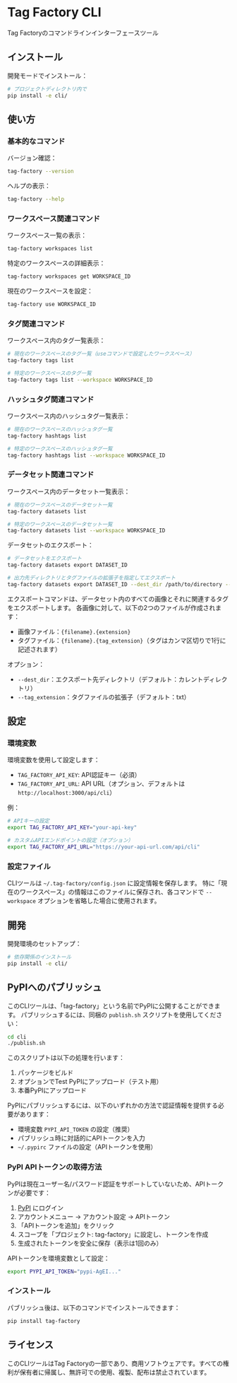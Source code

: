 # Tag Factory CLI

Tag Factoryのコマンドラインインターフェースツール

## インストール

開発モードでインストール：

```bash
# プロジェクトディレクトリ内で
pip install -e cli/
```

## 使い方

### 基本的なコマンド

バージョン確認：

```bash
tag-factory --version
```

ヘルプの表示：

```bash
tag-factory --help
```

### ワークスペース関連コマンド

ワークスペース一覧の表示：

```bash
tag-factory workspaces list
```

特定のワークスペースの詳細表示：

```bash
tag-factory workspaces get WORKSPACE_ID
```

現在のワークスペースを設定：

```bash
tag-factory use WORKSPACE_ID
```

### タグ関連コマンド

ワークスペース内のタグ一覧表示：

```bash
# 現在のワークスペースのタグ一覧（useコマンドで設定したワークスペース）
tag-factory tags list

# 特定のワークスペースのタグ一覧
tag-factory tags list --workspace WORKSPACE_ID
```

### ハッシュタグ関連コマンド

ワークスペース内のハッシュタグ一覧表示：

```bash
# 現在のワークスペースのハッシュタグ一覧
tag-factory hashtags list

# 特定のワークスペースのハッシュタグ一覧
tag-factory hashtags list --workspace WORKSPACE_ID
```

### データセット関連コマンド

ワークスペース内のデータセット一覧表示：

```bash
# 現在のワークスペースのデータセット一覧
tag-factory datasets list

# 特定のワークスペースのデータセット一覧
tag-factory datasets list --workspace WORKSPACE_ID
```

データセットのエクスポート：

```bash
# データセットをエクスポート
tag-factory datasets export DATASET_ID

# 出力先ディレクトリとタグファイルの拡張子を指定してエクスポート
tag-factory datasets export DATASET_ID --dest_dir /path/to/directory --tag_extension txt
```

エクスポートコマンドは、データセット内のすべての画像とそれに関連するタグをエクスポートします。
各画像に対して、以下の2つのファイルが作成されます：
- 画像ファイル：`{filename}.{extension}`
- タグファイル：`{filename}.{tag_extension}`（タグはカンマ区切りで1行に記述されます）

オプション：
- `--dest_dir`：エクスポート先ディレクトリ（デフォルト：カレントディレクトリ）
- `--tag_extension`：タグファイルの拡張子（デフォルト：txt）

## 設定

### 環境変数

環境変数を使用して設定します：

- `TAG_FACTORY_API_KEY`: API認証キー（必須）
- `TAG_FACTORY_API_URL`: API URL（オプション、デフォルトは `http://localhost:3000/api/cli`）

例：

```bash
# APIキーの設定
export TAG_FACTORY_API_KEY="your-api-key"

# カスタムAPIエンドポイントの設定（オプション）
export TAG_FACTORY_API_URL="https://your-api-url.com/api/cli"
```

### 設定ファイル

CLIツールは `~/.tag-factory/config.json` に設定情報を保存します。
特に「現在のワークスペース」の情報はこのファイルに保存され、各コマンドで `--workspace` オプションを省略した場合に使用されます。

## 開発

開発環境のセットアップ：

```bash
# 依存関係のインストール
pip install -e cli/
```

## PyPIへのパブリッシュ

このCLIツールは、「tag-factory」という名前でPyPIに公開することができます。
パブリッシュするには、同梱の `publish.sh` スクリプトを使用してください：

```bash
cd cli
./publish.sh
```

このスクリプトは以下の処理を行います：
1. パッケージをビルド
2. オプションでTest PyPIにアップロード（テスト用）
3. 本番PyPIにアップロード

PyPIにパブリッシュするには、以下のいずれかの方法で認証情報を提供する必要があります：
- 環境変数 `PYPI_API_TOKEN` の設定（推奨）
- パブリッシュ時に対話的にAPIトークンを入力
- `~/.pypirc` ファイルの設定（APIトークンを使用）

### PyPI APIトークンの取得方法

PyPIは現在ユーザー名/パスワード認証をサポートしていないため、APIトークンが必要です：

1. [PyPI](https://pypi.org/) にログイン
2. アカウントメニュー -> アカウント設定 -> APIトークン
3. 「APIトークンを追加」をクリック
4. スコープを「プロジェクト: tag-factory」に設定し、トークンを作成
5. 生成されたトークンを安全に保存（表示は1回のみ）

APIトークンを環境変数として設定：

```bash
export PYPI_API_TOKEN="pypi-AgEI..."
```

### インストール

パブリッシュ後は、以下のコマンドでインストールできます：

```bash
pip install tag-factory
```

## ライセンス

このCLIツールはTag Factoryの一部であり、商用ソフトウェアです。すべての権利が保有者に帰属し、無許可での使用、複製、配布は禁止されています。
